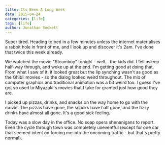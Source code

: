 ```yaml
---
title: Its Been A Long Week
date: 2015-04-24
categories: [life]
tags: [life]
author: Jonathan Beckett
---
```


Super tired. Heading to bed in a few minutes unless the internet materialises a rabbit hole in front of me, and I look up and discover it's 2am. I've done that twice this week already.

We watched the movie "Steamboy" tonight - well... the kids did. I fell asleep half-way through, and woke up at the end. I'm getting good at doing that. From what I saw of it, it looked great but the lip synching wasn't as good as the Ghibli movies - so the dialog looked weird throughout. The mix of computer graphics and traditional animation was a bit weird too. I guess I've got so used to Miyazaki's movies that I take for granted just how good they are.

I picked up pizzas, drinks, and snacks on the way home to go with the movie. The pizzas have gone, the snacks have half gone, and the fizzy drinks have almost all gone. It's a good sick feeling.

Today was a slow day in the office. No soap opera shenanigans to report. Even the cycle through town was completely uneventful (except for one car that seemed intent on forcing me into the oncoming traffic - but that's pretty normal).